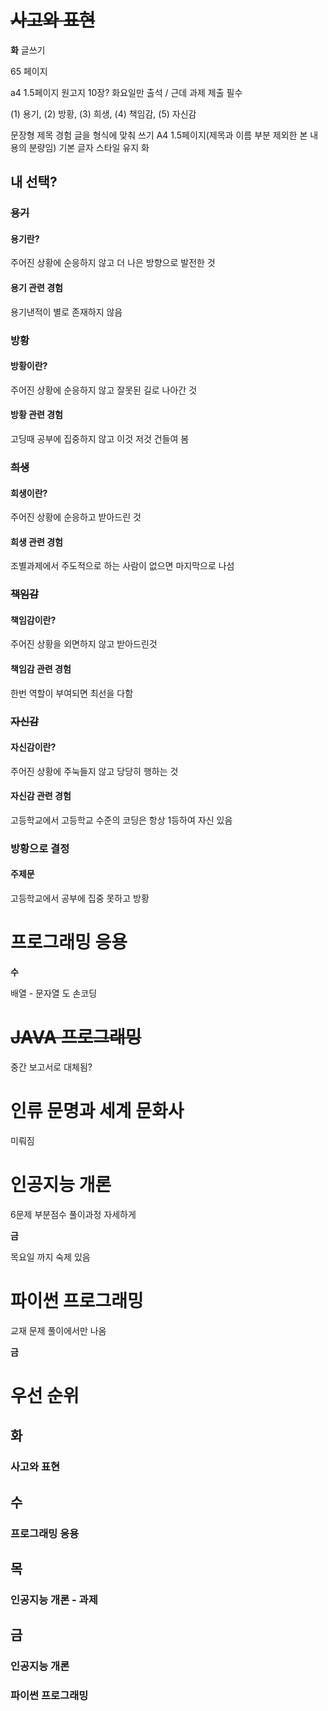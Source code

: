 # ~~사고와 표현~~

**화**
글쓰기

65 페이지

a4 1.5페이지 원고지 10장?
화요일만 출석 / 근데 과제 제출 필수

(1) 용기, (2) 방황, (3) 희생, (4) 책임감, (5) 자신감

문장형 제목
경험
글을 형식에 맞춰 쓰기
A4 1.5페이지(제목과 이름 부분 제외한 본 내용의 분량임)
기본 글자 스타일 유지
화

## 내 선택?

### ~~용기~~
#### 용기란?
주어진 상황에 순응하지 않고 더 나은 방향으로 발전한 것
#### 용기 관련 경험
용기낸적이 별로 존재하지 않음
### 방황
#### 방황이란?
주어진 상황에 순응하지 않고 잘못된 길로 나아간 것
#### 방황 관련 경험
고딩때 공부에 집중하지 않고 이것 저것 건들여 봄
### ~~희생~~
#### 희생이란? 
주어진 상황에 순응하고 받아드린 것
#### 희생 관련 경험
조별과제에서 주도적으로 하는 사람이 없으면 마지막으로 나섬
### ~~책임감~~
#### 책임감이란?

주어진 상황을 외면하지 않고 받아드린것
#### 책임감 관련 경험
한번 역할이 부여되면 최선을 다함
### ~~자신감~~
#### 자신감이란?
주어진 상황에 주눅들지 않고 당당히 행하는 것
#### 자신감 관련 경험
고등학교에서 고등학교 수준의 코딩은 항상 1등하여 자신 있음

### 방황으로 결정
#### 주제문
고등학교에서 공부에 집중 못하고 방황

# 프로그래밍 응용
**수**

배열 - 문자열 도 손코딩
# ~~JAVA 프로그래밍~~ 

중간 보고서로 대체됨?
# 인류 문명과 세계 문화사

미뤄짐
# 인공지능 개론

6문제 부분점수 풀이과정 자세하게

**금**


목요일 까지 숙제 있음
# 파이썬 프로그래밍

교재 문제 풀이에서만 나옴

**금**

# 우선 순위

## 화


### 사고와 표현 


## 수


### 프로그래밍 응용


## 목 


### 인공지능 개론 - 과제



## 금


### 인공지능 개론 
### 파이썬 프로그래밍 
